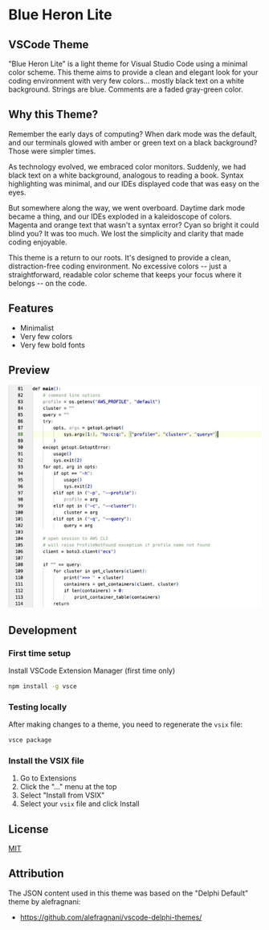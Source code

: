 # Blue Heron Lite
## VSCode Theme

"Blue Heron Lite" is a light theme for Visual Studio Code using a minimal color scheme.  This theme aims to provide a clean and elegant look for your coding environment with very few colors...  mostly black text on a white background.  Strings are blue.  Comments are a faded gray-green color.

## Why this Theme?

Remember the early days of computing? When dark mode was the default, and our terminals glowed with amber or green text on a black background? Those were simpler times.

As technology evolved, we embraced color monitors. Suddenly, we had black text on a white background, analogous to reading a book. Syntax highlighting was minimal, and our IDEs displayed code that was easy on the eyes.

But somewhere along the way, we went overboard. Daytime dark mode became a thing, and our IDEs exploded in a kaleidoscope of colors. Magenta and orange text that wasn't a syntax error? Cyan so bright it could blind you? It was too much. We lost the simplicity and clarity that made coding enjoyable.

This theme is a return to our roots. It's designed to provide a clean, distraction-free coding environment. No excessive colors -- just a straightforward, readable color scheme that keeps your focus where it belongs -- on the code.

## Features

- Minimalist
- Very few colors
- Very few bold fonts

## Preview

![](images/themes-blueheronlite.jpg)

## Development

### First time setup

Install VSCode Extension Manager (first time only)

```sh
npm install -g vsce
```

### Testing locally

After making changes to a theme, you need to regenerate the `vsix` file:

```sh
vsce package
```

### Install the VSIX file

1. Go to Extensions
2. Click the "..." menu at the top
3. Select "Install from VSIX"
4. Select your `vsix` file and click Install

## License

[MIT](LICENSE.md)

## Attribution

The JSON content used in this theme was based on the "Delphi Default" theme by alefragnani:

* <https://github.com/alefragnani/vscode-delphi-themes/>
